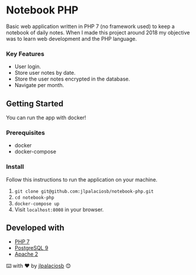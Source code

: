 # Notebook PHP

Basic web application written in PHP 7 (no framework used) to keep a notebook of daily notes. When I made this project around 2018 my objective was to learn web development and the PHP language.

### Key Features

* User login.
* Store user notes by date.
* Store the user notes encrypted in the database.
* Navigate per month.

## Getting Started

You can run the app with docker!

### Prerequisites

* docker
* docker-compose

### Install

Follow this instructions to run the application on your machine.
1. `git clone git@github.com:jlpalaciosb/notebook-php.git`
2. `cd notebook-php`
3. `docker-compose up`
4. Visit `localhost:8008` in your browser.

## Developed with

* [PHP 7](https://hub.docker.com/_/php)
* [PostgreSQL 9](https://hub.docker.com/_/postgres)
* [Apache 2](https://hub.docker.com/_/php)

⌨️ with ❤️ by [jlpalaciosb](https://github.com/jlpalaciosb) 😊
